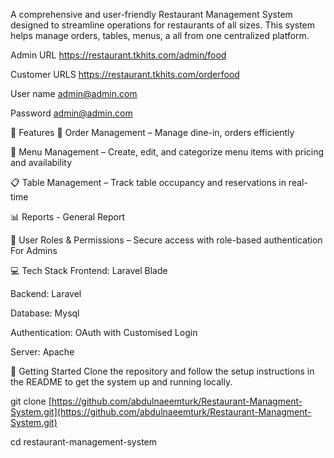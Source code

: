 A comprehensive and user-friendly Restaurant Management System designed to streamline operations for restaurants of all sizes. This system helps manage orders, tables, menus,  a all from one centralized platform.

Admin URL
https://restaurant.tkhits.com/admin/food

Customer URLS
https://restaurant.tkhits.com/orderfood


User name
admin@admin.com

Password
admin@admin.com



🔧 Features
🧾 Order Management – Manage dine-in,  orders efficiently

🍴 Menu Management – Create, edit, and categorize menu items with pricing and availability

📋 Table Management – Track table occupancy and reservations in real-time

📊 Reports - General Report

🔐 User Roles & Permissions – Secure access with role-based authentication For Admins

💻 Tech Stack
Frontend: Laravel Blade

Backend: Laravel

Database: Mysql

Authentication: OAuth with Customised Login

Server: Apache

🚀 Getting Started
Clone the repository and follow the setup instructions in the README to get the system up and running locally.


git clone [https://github.com/abdulnaeemturk/Restaurant-Managment-System.git](https://github.com/abdulnaeemturk/Restaurant-Managment-System.git)

cd restaurant-management-system
